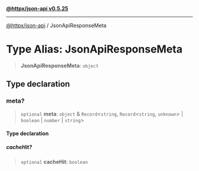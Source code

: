 [**@httpx/json-api v0.5.25**](../README.md)

***

[@httpx/json-api](../README.md) / JsonApiResponseMeta

# Type Alias: JsonApiResponseMeta

> **JsonApiResponseMeta**: `object`

## Type declaration

### meta?

> `optional` **meta**: `object` & `Record`\<`string`, `Record`\<`string`, `unknown`\> \| `boolean` \| `number` \| `string`\>

#### Type declaration

##### cacheHit?

> `optional` **cacheHit**: `boolean`
